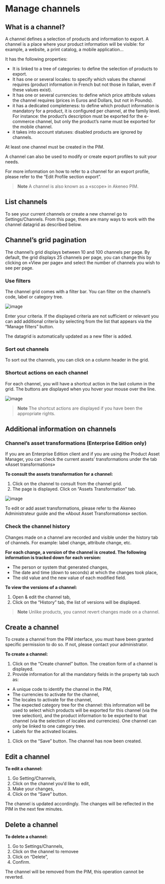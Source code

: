 # Manage channels

## What is a channel?

A channel defines a selection of products and information to export. A channel is a place where your product information will be visible: for example, a website, a print catalog, a mobile application...

It has the following properties:

*   It is linked to a tree of categories: to define the selection of products to export.
*   It has one or several locales: to specify which values the channel requires (product information in French but not those in Italian, even if these values exist).
*   It has one or several currencies: to define which price attribute values the channel requires (prices in Euros and Dollars, but not in Pounds).
*   it has a dedicated completeness: to define which product information is mandatory for a product, it is configured per channel, at the family level. For instance: the product’s description must be exported for the e-commerce channel, but only the product’s name must be exported for the mobile channel.
*   it takes into account statuses: disabled products are ignored by channels.

At least one channel must be created in the PIM.

A channel can also be used to modify or create export profiles to suit your needs.

For more information on how to refer to a channel for an export profile, please refer to the “Edit Profile section export”.

> **Note**
  A channel is also known as a «scope» in Akeneo PIM.

## List channels

To see your current channels or create a new channel go to Settings/Channels. From this page, there are many ways to work with the channel datagrid as described below.

## Channel’s grid pagination

The channel’s grid displays between 10 and 100 channels per page. By default, the grid displays 25 channels per page, you can change this by clicking on «View per page» and select the number of channels you wish to see per page.

### Use filters

The channel grid comes with a filter bar. You can filter on the channel’s code, label or category tree.

![image](../img/Akn_dashboard.jpg)

Enter your criteria. If the displayed criteria are not sufficient or relevant you can add additional criteria by selecting from the list that appears via the “Manage filters” button.

The datagrid is automatically updated as a new filter is added.

### Sort out channels

To sort out the channels, you can click on a column header in the grid.

### Shortcut actions on each channel

For each channel, you will have a shortcut action in the last column in the grid. The buttons are displayed when you hover your mouse over the line.

![image](../img/Akn_dashboard.jpg)

> **Note**
  The shortcut actions are displayed if you have been the appropriate rights.

## Additional information on channels

### Channel’s asset transformations (Enterprise Edition only)

If you are an Enterprise Edition client and if you are using the Product Asset Manager, you can check the current assets’ transformations under the tab «Asset transformations»

**To consult the assets transformation for a channel:**

1.  Click on the channel to consult from the channel grid.
1.  The page is displayed. Click on “Assets Transformation” tab.

![image](../img/Akn_dashboard.jpg)

To edit or add asset transformations, please refer to the Akeneo Administrateur guide and the «About Asset Transformations» section.

### Check the channel history

Changes made on a channel are recorded and visible under the history tab of channels. For example: label change, attribute change, etc.

**For each change, a version of the channel is created. The following information is tracked down for each version:**

* The person or system that generated changes,
* The date and time (down to seconds) at which the changes took place,
* The old value and the new value of each modified field.

**To view the versions of a channel:**

1. Open & edit the channel tab,
1. Click on the “History” tab, the list of versions will be displayed.

> **Note**
  Unlike products, you cannot revert changes made on a channel.

## Create a channel

To create a channel from the PIM interface, you must have been granted specific permission to do so. If not, please contact your administrator.

**To create a channel:**
1.  Click on the “Create channel” button. The creation form of a channel is displayed.
1.  Provide information for all the mandatory fields in the property tab such as:
  *   A unique code to identify the channel in the PIM,
  *   The currencies to activate for the channel,
  *   The locales to activate for the channel,
  *   The expected category tree for the channel: this information will be used to select which products will be exported for this channel (via the tree selection), and the product information to be exported to that channel (via the selection of locales and currencies). One channel can only be linked to one category tree.
  *   Labels for the activated locales.
1.  Click on the “Save” button. The channel has now been created.

## Edit a channel

**To edit a channel:**
1.  Go Setting/Channels,
1.  Click on the channel you’d like to edit,
1.  Make your changes,
1.  Click on the “Save” button.

The channel is updated accordingly. The changes will be reflected in the PIM in the next few minutes.

## Delete a channel

**To delete a channel:**
1.  Go to Settings/Channels,
1.  Click on the channel to removee
1.  Click on “Delete”,
1.  Confirm.

The channel will be removed from the PIM, this operation cannot be reverted.
